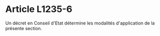 # Article L1235-6

Un décret en Conseil d'Etat détermine les modalités d'application de la présente section.